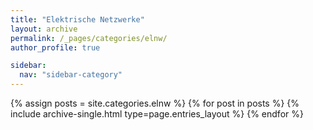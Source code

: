 ```yaml
---
title: "Elektrische Netzwerke"
layout: archive
permalink: /_pages/categories/elnw/
author_profile: true

sidebar:
  nav: "sidebar-category"
---
```


{% assign posts = site.categories.elnw %} {% for post in posts %} {% include archive-single.html type=page.entries_layout %} {% endfor %}